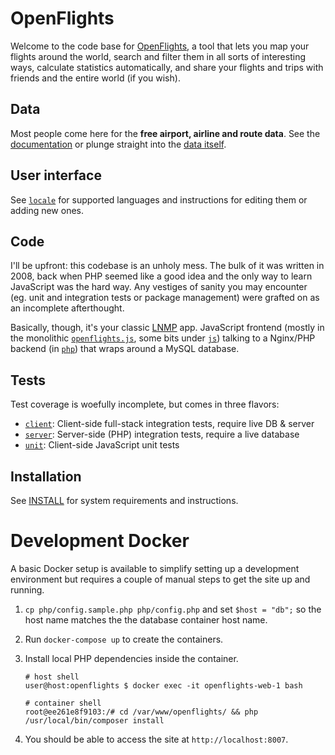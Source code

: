# OpenFlights

Welcome to the code base for [OpenFlights](https://openflights.org), a tool that lets you map your flights around the world, search and filter them in all sorts of interesting ways, calculate statistics automatically, and share your flights and trips with friends and the entire world (if you wish).

## Data

Most people come here for the **free airport, airline and route data**. See the [documentation](https://openflights.org/data.html) or plunge straight into the [data itself](data/).

## User interface

See [`locale`](locale/) for supported languages and instructions for editing them or adding new ones.

## Code

I'll be upfront: this codebase is an unholy mess. The bulk of it was written in 2008, back when PHP seemed like a good idea and the only way to learn JavaScript was the hard way. Any vestiges of sanity you may encounter (eg. unit and integration tests or package management) were grafted on as an incomplete afterthought.

Basically, though, it's your classic [LNMP](https://en.wikipedia.org/wiki/LAMP_%28software_bundle%29) app. JavaScript frontend (mostly in the monolithic [`openflights.js`](openflights.js), some bits under [`js`](js/)) talking to a Nginx/PHP backend (in [`php`](php/)) that wraps around a MySQL database.

## Tests

Test coverage is woefully incomplete, but comes in three flavors:

- [`client`](test/client/): Client-side full-stack integration tests, require live DB & server
- [`server`](test/server/): Server-side (PHP) integration tests, require a live database
- [`unit`](test/unit/): Client-side JavaScript unit tests

## Installation

See [INSTALL](INSTALL) for system requirements and instructions.

# Development Docker

A basic Docker setup is available to simplify setting up a development environment but requires a
couple of manual steps to get the site up and running.

1. `cp php/config.sample.php php/config.php` and set `$host = "db";` so the host name matches the
   the database container host name.
2. Run `docker-compose up` to create the containers.
3. Install local PHP dependencies inside the container.

   ```
   # host shell
   user@host:openflights $ docker exec -it openflights-web-1 bash

   # container shell
   root@ee261e8f9103:/# cd /var/www/openflights/ && php /usr/local/bin/composer install
   ```

4. You should be able to access the site at `http://localhost:8007`.
